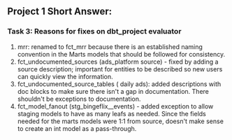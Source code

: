 ## Project 1 Short Answer:
### Task 3: Reasons for fixes on dbt_project evaluator
1. mrr: renamed to fct_mrr because there is an established naming convention in the Marts models that should be followed for consistency.
2. fct_undocumented_sources (ads_platform source) - fixed by adding a source description; important for entities to be described so new users can quickly view the information.
3. fct_undocumented_source_tables ( daily ads): added descriptions with doc blocks to make sure there isn't a gap in documentation. There shouldn't be exceptions to documentation.
4. fct_model_fanout (stg_bingeflix__events) - added exception to allow staging models to have as many leafs as needed. Since the fields needed for the marts models were 1:1 from source, doesn't make sense to create an int model as a pass-through.